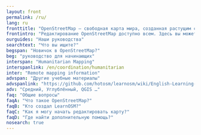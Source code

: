 ```yaml
---
layout: front
permalink: /ru/
lang: ru
fronttitle: "OpenStreetMap — свободная карта мира, созданная растущим сообществом картографов."
frontintro: "Редактирование OpenStreetMap доступно всем. Здесь вы можете ознакомится с простыми пошаговыми пособиями LearnOSM, которые помогают всем желающим начать делать свой вклад в развитие OpenStreetMap, использовать OpenStreetMap, а также использовать данные OpenStreetMap. Если вы желаете провести семинар посвящённый OpenStreetMap, ознакомьтесь с нашими учебными пособиями."
ourguides: "Наши руководства"
searchtext: "Что вы ищите?"
begspan: "Новичок в OpenStreetMap?"
beg: "руководство для начинающих"
interspan: "Humanitarian Mapping"
interspanlink: /en/coordination/humanitarian
inter: "Remote mapping information"
advspan: "Другие учебные материалы"
advspanlink: "https://github.com/hotosm/learnosm/wiki/English-Learning-Guides"
adv: "Средний, Углублённый, QGIS …"
faq: "Общие вопросы"
faqA: "Что такое OpenStreetMap?"
faqB: "Кто создал LearnOSM?"
faqC: "Как я могу начать редактировать карту?"
faqD: "Где найти дополнительную помощь?"
nosearch: true
---
```

